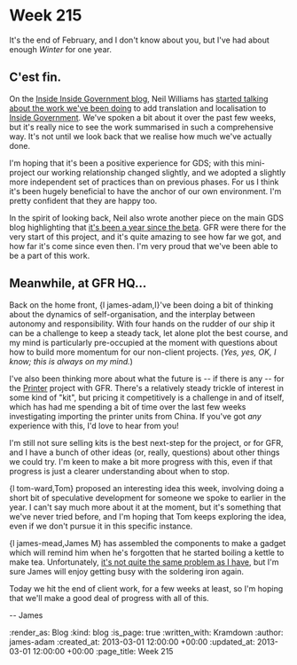 Week 215
========

It's the end of February, and I don't know about you, but I've had about enough *Winter* for one year.


C'est fin.
------

On the [Inside Inside Government blog][], Neil Williams has [started talking about the work we've been doing][iig-blog] to add translation and localisation to [Inside Government]. We've spoken a bit about it over the past few weeks, but it's really nice to see the work summarised in such a comprehensive way. It's not until we look back that we realise how much we've actually done.

I'm hoping that it's been a positive experience for GDS; with this mini-project our working relationship changed slightly, and we adopted a slightly more independent set of practices than on previous phases. For us I think it's been hugely beneficial to have the anchor of our own environment. I'm pretty confident that they are happy too.

In the spirit of looking back, Neil also wrote another piece on the main GDS blog highlighting that [it's been a year since the beta][gds-blog]. GFR were there for the very start of this project, and it's quite amazing to see how far we got, and how far it's come since even then. I'm very proud that we've been able to be a part of this work.


Meanwhile, at GFR HQ...
------

Back on the home front, {l james-adam,I}'ve been doing a bit of thinking about the dynamics of self-organisation, and the interplay between autonomy and responsibility. With four hands on the rudder of our ship it can be a challenge to keep a steady tack, let alone plot the best course, and my mind is particularly pre-occupied at the moment with questions about how to build more momentum for our non-client projects. (*Yes, yes, OK, I know; this is always on my mind.*)

I've also been thinking more about what the future is -- if there is any -- for the [Printer][] project with GFR. There's a relatively steady trickle of interest in some kind of "kit", but pricing it competitively is a challenge in and of itself, which has had me spending a bit of time over the last few weeks investigating importing the printer units from China. If you've got *any* experience with this, I'd love to hear from you!

I'm still not sure selling kits is the best next-step for the project, or for GFR, and I have a bunch of other ideas (or, really, questions) about other things we could try. I'm keen to make a bit more progress with this, even if that progress is just a clearer understanding about when to stop.

{l tom-ward,Tom} proposed an interesting idea this week, involving doing a short bit of speculative development for someone we spoke to earlier in the year. I can't say much more about it at the moment, but it's something that we've never tried before, and I'm hoping that Tom keeps exploring the idea, even if we don't pursue it in this specific instance.

{l james-mead,James M} has assembled the components to make a gadget which will remind him when he's forgotten that he started boiling a kettle to make tea. Unfortunately, [it's not quite the same problem as I have][teabags], but I'm sure James will enjoy getting busy with the soldering iron again.

Today we hit the end of client work, for a few weeks at least, so I'm hoping that we'll make a good deal of progress with all of this.

-- James


[Inside Inside Government blog]: http://inside-inside-gov.tumblr.com/
[iig-blog]: http://inside-inside-gov.tumblr.com/post/44215691162/worldwide
[Inside Government]: /inside-government
[gds-blog]: http://digital.cabinetoffice.gov.uk/2013/02/28/marking-one-year-since-the-inside-government-beta/
[Printer]: /printer
[teabags]: https://twitter.com/lazyatom/status/295895415813988353

:render_as: Blog
:kind: blog
:is_page: true
:written_with: Kramdown
:author: james-adam
:created_at: 2013-03-01 12:00:00 +00:00
:updated_at: 2013-03-01 12:00:00 +00:00
:page_title: Week 215
